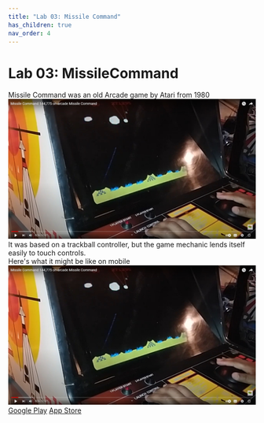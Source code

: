 ```yaml
---
title: "Lab 03: Missile Command"
has_children: true
nav_order: 4
---
```


# Lab 03: MissileCommand
Missile Command was an old Arcade game by Atari from 1980\
[![Missile Command](images/lab03/arcade.jpg)](https://youtu.be/6VNT_avd5j4)\
It was based on a trackball controller, but the game mechanic lends itself easily to touch controls.\
Here's what it might be like on mobile\
[![Missile Command: Recharged](images/lab03/arcade.jpg)](https://youtu.be/Md_gPVlijgs)\
[Google Play](https://play.google.com/store/apps/details?id=com.atari.mobile.missilecommandmc&hl=en_US&gl=US)
[App Store](https://apps.apple.com/us/app/missile-command-recharged/id1494023721)






